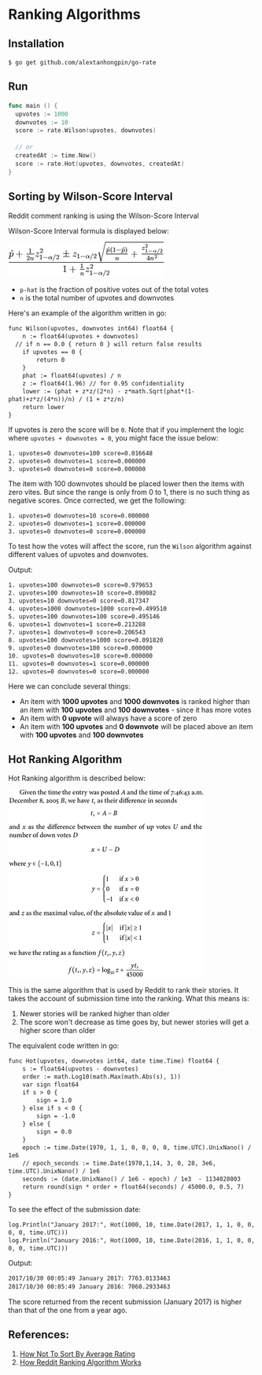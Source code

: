 # Ranking Algorithms

## Installation

```
$ go get github.com/alextanhongpin/go-rate
```

## Run

```go
func main () {
  upvotes := 1000
  downvotes := 10
  score := rate.Wilson(upvotes, downvotes)

  // or
  createdAt := time.Now()
  score := rate.Hot(upvotes, downvotes, createdAt)
}
```

## Sorting by Wilson-Score Interval

  Reddit comment ranking is using the Wilson-Score Interval

Wilson-Score Interval formula is displayed below:

![Wilson Score Interval](/assets/wilson-score-interval.png)

- `p-hat` is the fraction of positive votes out of the total votes
- `n` is the total number of upvotes and downvotes

Here's an example of the algorithm written in go:

```golang
func Wilson(upvotes, downvotes int64) float64 {
	n := float64(upvotes + downvotes)
  // if n == 0.0 { return 0 } will return false results
	if upvotes == 0 {
		return 0
	}
	phat := float64(upvotes) / n
	z := float64(1.96) // for 0.95 confidentiality
	lower := (phat + z*z/(2*n) - z*math.Sqrt(phat*(1-phat)+z*z/(4*n))/n) / (1 + z*z/n)
	return lower
}
```

If upvotes is zero the score will be `0`. Note that if you implement the logic where `upvotes + downvotes = 0`, you might face the issue below:

```
1. upvotes=0 downvotes=100 score=0.016648
2. upvotes=0 downvotes=1 score=0.000000
3. upvotes=0 downvotes=0 score=0.000000
```

The item with 100 downvotes should be placed lower then the items with zero vites. But since the range is only from 0 to 1, there is no such thing as negative scores. Once corrected, we get the following:

```
1. upvotes=0 downvotes=10 score=0.000000
2. upvotes=0 downvotes=1 score=0.000000
3. upvotes=0 downvotes=0 score=0.000000
```

To test how the votes will affect the score, run the `Wilson` algorithm against different values of upvotes and downvotes.

Output:

```
1. upvotes=100 downvotes=0 score=0.979653
2. upvotes=100 downvotes=10 score=0.890082
3. upvotes=10 downvotes=0 score=0.817347
4. upvotes=1000 downvotes=1000 score=0.499510
5. upvotes=100 downvotes=100 score=0.495146
6. upvotes=1 downvotes=1 score=0.213288
7. upvotes=1 downvotes=0 score=0.206543
8. upvotes=100 downvotes=1000 score=0.091820
9. upvotes=0 downvotes=100 score=0.000000
10. upvotes=0 downvotes=10 score=0.000000
11. upvotes=0 downvotes=1 score=0.000000
12. upvotes=0 downvotes=0 score=0.000000
```

Here we can conclude several things:

- An item with **1000 upvotes** and **1000 downvotes** is ranked higher than an item with **100 upvotes** and **100 downvotes** - since it has more votes
- An item with **0 upvote** will always have a score of zero
- An item with **100 upvotes** and **0 downvote** will be placed above an item with **100 upvotes** and **100 downvotes**


## Hot Ranking Algorithm

Hot Ranking algorithm is described below:

![Hot Ranking](/assets/hot.png)

This is the same algorithm that is used by Reddit to rank their stories. It takes the account of submission time into the ranking. What this means is:

1. Newer stories will be ranked higher than older
2. The score won't decrease as time goes by, but newer stories will get a higher score than older

The equivalent code written in go:

```golang
func Hot(upvotes, downvotes int64, date time.Time) float64 {
	s := float64(upvotes - downvotes)
	order := math.Log10(math.Max(math.Abs(s), 1))
	var sign float64
	if s > 0 {
		sign = 1.0
	} else if s < 0 {
		sign = -1.0
	} else {
		sign = 0.0
	}
	epoch := time.Date(1970, 1, 1, 0, 0, 0, 0, time.UTC).UnixNano() / 1e6
	// epoch_seconds := time.Date(1970,1,14, 3, 0, 28, 3e6, time.UTC).UnixNano() / 1e6
	seconds := (date.UnixNano() / 1e6 - epoch) / 1e3  - 1134028003
	return round(sign * order + float64(seconds) / 45000.0, 0.5, 7)
}
```

To see the effect of the submission date:
```
log.Println("January 2017:", Hot(1000, 10, time.Date(2017, 1, 1, 0, 0, 0, 0, time.UTC)))
log.Println("January 2016:", Hot(1000, 10, time.Date(2016, 1, 1, 0, 0, 0, 0, time.UTC)))
```

Output:

```bash
2017/10/30 00:05:49 January 2017: 7763.0133463
2017/10/30 00:05:49 January 2016: 7060.2933463
```

The score returned from the recent submission (January 2017) is higher than that of the one from a year ago.


## References:
1. [How Not To Sort By Average Rating](http://www.evanmiller.org/how-not-to-sort-by-average-rating.html)
2. [How Reddit Ranking Algorithm Works](https://medium.com/hacking-and-gonzo/how-reddit-ranking-algorithms-work-ef111e33d0d9)

<!--


// func main () {
// 		log.Println(Hot(10, 100, time.Date(2000, 1, 1, 0, 0, 0, 0, time.UTC)))
// 		log.Println(Hot(10, 1000, time.Date(2000, 1, 1, 0, 0, 0, 0, time.UTC)))
// }
// func main() {

// 	votes := []struct {
// 		upvotes, downvotes int64
// 		score              float64
// 	}{
// 		{0, 100, 0},
// 		{0, 10, 0},
// 		{0, 1, 0},
// 		{0, 0, 0},
// 		{1, 0, 0},
// 		{1, 1, 0},
// 		{10, 0, 0},
// 		{100, 0, 0},
// 		{100, 10, 0},
// 		{100, 100, 0},
// 		{100, 1000, 0},
// 		{1000, 1000, 0},
// 	}

// 	for i := 0; i < len(votes); i++ {
// 		v := &votes[i]
// 		v.score = Wilson(v.upvotes, v.downvotes)
// 	}

// 	sort.Slice(votes, func(i, j int) bool {
// 		return votes[i].score > votes[j].score
// 	})

// 	for i := 0; i < len(votes); i++ {
// 		v := votes[i]
// 		ratio := 0.0
// 		if v.downvotes != 0 {
// 			ratio = float64(v.upvotes) / float64(v.downvotes)
// 		} else {
// 			ratio = float64(v.upvotes) / 1.0
// 		}
// 		log.Printf("%d. upvotes=%v downvotes=%v score=%4f ratio=%4f", i+1, v.upvotes, v.downvotes, v.score, ratio)
// 	}
// }
-->
